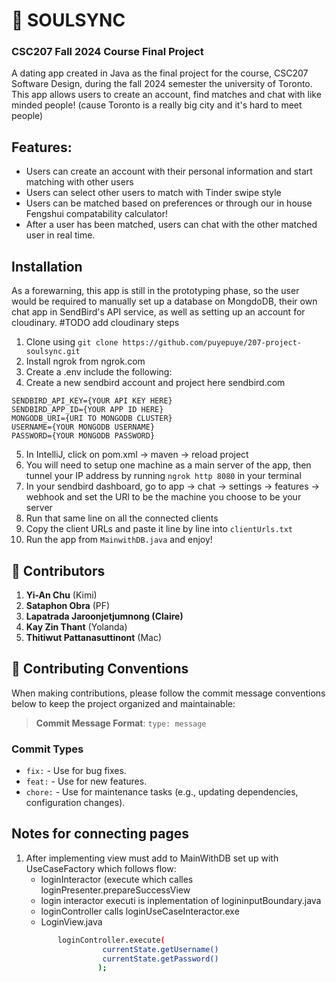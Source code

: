 # 💌 SOULSYNC  
### CSC207 Fall 2024 Course Final Project
A dating app created in Java as the final project for the course, CSC207 Software Design, during the fall 2024 semester the university of Toronto. This app allows users to create an account, find matches and chat with like minded people! (cause Toronto is a really big city and it's hard to meet people)

## Features:
- Users can create an account with their personal information and start matching with other users
- Users can select other users to match with Tinder swipe style
- Users can be matched based on preferences or through our in house Fengshui compatability calculator!
- After a user has been matched, users can chat with the other matched user in real time.

## Installation
As a forewarning, this app is still in the prototyping phase, so the user would be required to manually set up a database on MongdoDB, their own chat app in SendBird's API service, as well as setting up an account for cloudinary. #TODO add cloudinary steps
1. Clone using `git clone https://github.com/puyepuye/207-project-soulsync.git`
2. Install ngrok from ngrok.com
3. Create a .env include the following:
4. Create a new sendbird account and project here sendbird.com
```
SENDBIRD_API_KEY={YOUR API KEY HERE}
SENDBIRD_APP_ID={YOUR APP ID HERE}
MONGODB_URI={URI TO MONGODB CLUSTER}
USERNAME={YOUR MONGODB USERNAME}
PASSWORD={YOUR MONGODB PASSWORD}
```
5. In IntelliJ, click on pom.xml -> maven -> reload project
6. You will need to setup one machine as a main server of the app, then tunnel your IP address by running `ngrok http 8080` in your terminal
7. In your sendbird dashboard, go to app -> chat -> settings -> features -> webhook and set the URl to be the machine you choose to be your server
8. Run that same line on all the connected clients
9. Copy the client URLs and paste it line by line into `clientUrls.txt`
10. Run the app from `MainwithDB.java` and enjoy!

    
## 🌟 Contributors
1. **Yi-An Chu** (Kimi)
2. **Sataphon Obra** (PF)
3. **Lapatrada Jaroonjetjumnong (Claire)**
4. **Kay Zin Thant** (Yolanda)
5. **Thitiwut Pattanasuttinont** (Mac)

## 📜 Contributing Conventions

When making contributions, please follow the commit message conventions below to keep the project organized and maintainable:

> **Commit Message Format**: `type: message`

### Commit Types
- `fix:` - Use for bug fixes.
- `feat:` - Use for new features.
- `chore:` - Use for maintenance tasks (e.g., updating dependencies, configuration changes).


## Notes for connecting pages
1. After implementing view must add to MainWithDB set up with UseCaseFactory which follows flow:      
   - loginInteractor (execute which calles loginPresenter.prepareSuccessView
   - login interactor executi is inplementation of logininputBoundary.java
   - loginController calls loginUseCaseInteractor.exe
   - LoginView.java
   ```bash
          loginController.execute(
                    currentState.getUsername()
                    currentState.getPassword()
                   );
   ```
